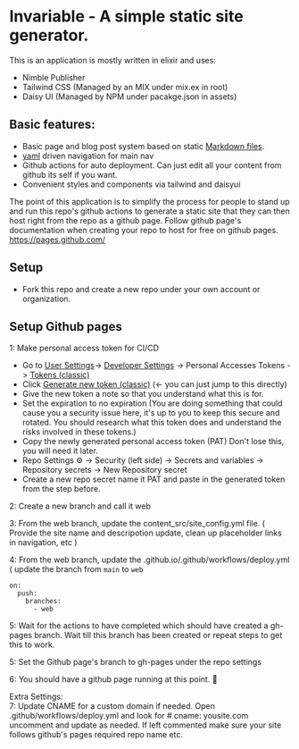 # Invariable - A simple static site generator.
This is an application is mostly written in elixir and uses:
* Nimble Publisher
* Tailwind CSS (Managed by an MIX under mix.ex in root)
* Daisy UI (Managed by NPM under pacakge.json in assets)

## Basic features:
* Basic page and blog post system based on static [Markdown files](https://docs.github.com/en/get-started/writing-on-github/getting-started-with-writing-and-formatting-on-github/basic-writing-and-formatting-syntax). 
* [yaml](https://yaml.org/) driven navigation for main nav
* Github actions for auto deployment. Can just edit all your content from github its self if you want.
* Convenient styles and components via tailwind and daisyui

The point of this application is to simplify the process for people to stand up and run this repo's github actions to generate a static site that they can then host right from the repo as a github page.
Follow github page's documentation when creating your repo to host for free on github pages. https://pages.github.com/

## Setup
 * Fork this repo and create a new repo under your own account or organization.

## Setup Github pages

1: Make personal access token for CI/CD  
  * Go to [User Settings](https://github.com/settings/profile)-> [Developer Settings](https://github.com/settings/apps) -> Personal Accesses Tokens -> [Tokens (classic)](https://github.com/settings/tokens)
  * Click [Generate new token (classic)](https://github.com/settings/tokens/new) (<- you can just jump to this directly)
  * Give the new token a note so that you understand what this is for.
  * Set the expiration to no expiration (You are doing something that could cause you a security issue here, it's up to you to keep this secure and rotated. You should research what this token does and understand the risks involved in these tokens.)
  * Copy the newly generated personal access token (PAT) Don't lose this, you will need it later.
  * Repo Settings ⚙ -> Security (left side) -> Secrets and variables -> Repository secrets -> New Repository secret
  * Create a new repo secret name it PAT and paste in the generated token from the step before.

2: Create a new branch and call it web

3: From the web branch, update the content_src/site_config.yml file. ( Provide the site name and descripotion update, clean up placeholder links in navigation, etc )

4: From the web branch, update the .github.io/.github/workflows/deploy.yml ( update the branch from `main` to `web`
```
on:
  push:
    branches:
      - web
```

5: Wait for the actions to have completed which should have created a gh-pages branch. Wait till this branch has been created or repeat steps to get this to work.  

5: Set the Github page's branch to gh-pages under the repo settings  

6: You should have a github page running at this point. 🎉  
  
Extra Settings:  
7: Update CNAME for a custom domain if needed. Open .github/workflows/deploy.yml and look for # cname: yousite.com uncomment and update as needed. If left commented make sure your site follows github's pages required repo name etc.
